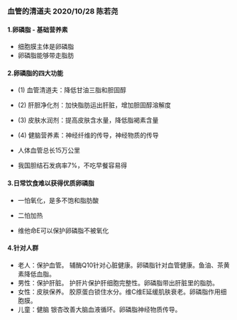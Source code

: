 ###  血管的清道夫 2020/10/28 陈若尧
#### 1.卵磷脂 - 基础营养素
* 细胞膜主体是卵磷脂
* 卵磷脂能够带走脂肪

#### 2.卵磷脂的四大功能
* (1) 血管清道夫：降低甘油三脂和胆固醇
* (2) 肝胆净化剂：加快脂肪运出肝脏，增加胆固醇溶解度
* (3) 皮肤水润剂：提高皮肤含水量，降低脂褐素含量
* (4) 健脑营养素：神经纤维的传导，神经物质的传导

* 人体血管总长15万公里
* 我国胆结石发病率7%，不吃早餐容易得

#### 3.日常饮食难以获得优质卵磷脂
* 一怕氧化，是多不饱和脂肪酸
* 二怕加热

* 维他命E可以保护卵磷脂不被氧化

#### 4.针对人群
* 老人：保护血管。
辅酶Q10针对心脏健康。卵磷脂针对血管健康。鱼油、茶黄素降低血脂。
* 男性：保护肝脏。
护肝片保护肝细胞完整性。卵磷脂带出肝脏里的脂肪。
* 女性：皮肤保养。
胶原蛋白锁住水分。维C维E延缓肌肤衰老。卵磷脂作用细胞膜。
* 儿童：健脑
银杏改善大脑血液循环。卵磷脂神经物质传导。

